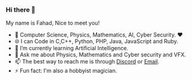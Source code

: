 


### Hi there 👋
My name is Fahad, Nice to meet you!
- 🔭 Computer Science, Physics, Mathematics, AI, Cyber Security. :heart:
- 🌐 I can Code in C,C++, Python, PHP, Java, JavaScript and Ruby.
- 🌱 I’m currently learning Artificial Intelligence.
- 💬 Ask me about Physics, Mathematics and Cyber security and VFX.
- 📫 The best way to reach me is through [Discord](https://discordapp.com/invite/8snh7nx) or [Email](mailto://quantumcore@protonmail.com).
- ⚡ Fun fact: I'm also a hobbyist magician.
